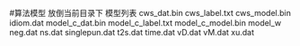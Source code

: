 #算法模型 放倒当前目录下
模型列表
cws_dat.bin
cws_label.txt
cws_model.bin
idiom.dat
model_c_dat.bin
model_c_label.txt
model_c_model.bin
model_w
neg.dat
ns.dat
singlepun.dat
t2s.dat
time.dat
vD.dat
vM.dat
xu.dat
